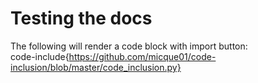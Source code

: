 Testing the docs
================


The following will render a code block with import button:  
code-include{https://github.com/micque01/code-inclusion/blob/master/code_inclusion.py}


